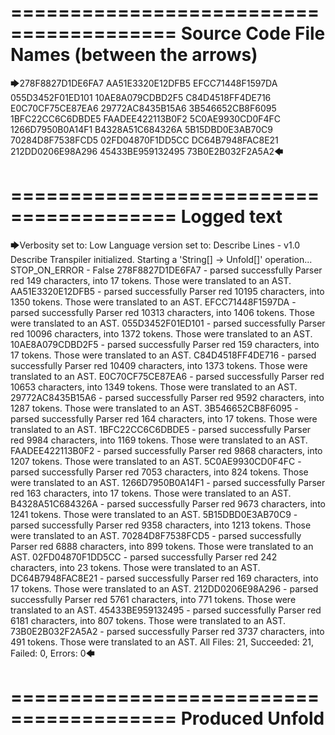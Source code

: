 ========================================
Source Code File Names (between the arrows)
========================================

🡆278F8827D1DE6FA7
AA51E3320E12DFB5
EFCC71448F1597DA
055D3452F01ED101
10AE8A079CDBD2F5
C84D4518FF4DE716
E0C70CF75CE87EA6
29772AC8435B15A6
3B546652CB8F6095
1BFC22CC6C6DBDE5
FAADEE422113B0F2
5C0AE9930CD0F4FC
1266D7950B0A14F1
B4328A51C684326A
5B15DBD0E3AB70C9
70284D8F7538FCD5
02FD04870F1DD5CC
DC64B7948FAC8E21
212DD0206E98A296
45433BE959132495
73B0E2B032F2A5A2🡄

========================================
Logged text
========================================

🡆Verbosity set to: Low
Language version set to: Describe Lines - v1.0
Describe Transpiler initialized.
Starting a 'String[] -> Unfold[]' operation...
STOP_ON_ERROR - False
278F8827D1DE6FA7 - parsed successfully
Parser red 149 characters, into 17 tokens.
Those were translated to an AST.
AA51E3320E12DFB5 - parsed successfully
Parser red 10195 characters, into 1350 tokens.
Those were translated to an AST.
EFCC71448F1597DA - parsed successfully
Parser red 10313 characters, into 1406 tokens.
Those were translated to an AST.
055D3452F01ED101 - parsed successfully
Parser red 10096 characters, into 1372 tokens.
Those were translated to an AST.
10AE8A079CDBD2F5 - parsed successfully
Parser red 159 characters, into 17 tokens.
Those were translated to an AST.
C84D4518FF4DE716 - parsed successfully
Parser red 10409 characters, into 1373 tokens.
Those were translated to an AST.
E0C70CF75CE87EA6 - parsed successfully
Parser red 10653 characters, into 1349 tokens.
Those were translated to an AST.
29772AC8435B15A6 - parsed successfully
Parser red 9592 characters, into 1287 tokens.
Those were translated to an AST.
3B546652CB8F6095 - parsed successfully
Parser red 164 characters, into 17 tokens.
Those were translated to an AST.
1BFC22CC6C6DBDE5 - parsed successfully
Parser red 9984 characters, into 1169 tokens.
Those were translated to an AST.
FAADEE422113B0F2 - parsed successfully
Parser red 9868 characters, into 1207 tokens.
Those were translated to an AST.
5C0AE9930CD0F4FC - parsed successfully
Parser red 7053 characters, into 824 tokens.
Those were translated to an AST.
1266D7950B0A14F1 - parsed successfully
Parser red 163 characters, into 17 tokens.
Those were translated to an AST.
B4328A51C684326A - parsed successfully
Parser red 9673 characters, into 1241 tokens.
Those were translated to an AST.
5B15DBD0E3AB70C9 - parsed successfully
Parser red 9358 characters, into 1213 tokens.
Those were translated to an AST.
70284D8F7538FCD5 - parsed successfully
Parser red 6888 characters, into 899 tokens.
Those were translated to an AST.
02FD04870F1DD5CC - parsed successfully
Parser red 242 characters, into 23 tokens.
Those were translated to an AST.
DC64B7948FAC8E21 - parsed successfully
Parser red 169 characters, into 17 tokens.
Those were translated to an AST.
212DD0206E98A296 - parsed successfully
Parser red 5761 characters, into 771 tokens.
Those were translated to an AST.
45433BE959132495 - parsed successfully
Parser red 6181 characters, into 807 tokens.
Those were translated to an AST.
73B0E2B032F2A5A2 - parsed successfully
Parser red 3737 characters, into 491 tokens.
Those were translated to an AST.
All Files: 21, Succeeded: 21, Failed: 0, Errors: 0🡄

========================================
Produced Unfold
========================================

